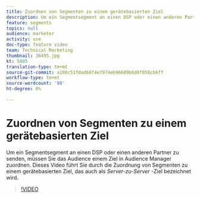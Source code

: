 ```yaml
---
title: Zuordnen von Segmenten zu einem gerätebasierten Ziel
description: Um ein Segmentsegment an einen DSP oder einen anderen Partner zu senden, müssen Sie das Audience einem Ziel in Audience Manager zuordnen. Dieses Video führt Sie durch die Zuordnung von Segmenten zu einem gerätebasierten Ziel, das auch als "Server-zu-Server"-Ziel bezeichnet wird.
feature: segments
topics: null
audience: marketer
activity: use
doc-type: feature video
team: Technical Marketing
thumbnail: 36495.jpg
kt: 5805
translation-type: tm+mt
source-git-commit: a108c51fdad66f4e7974eb96609b6d8f058cb6ff
workflow-type: tm+mt
source-wordcount: '98'
ht-degree: 0%

---
```



# Zuordnen von Segmenten zu einem gerätebasierten Ziel

Um ein Segmentsegment an einen DSP oder einen anderen Partner zu senden, müssen Sie das Audience einem Ziel in Audience Manager zuordnen. Dieses Video führt Sie durch die Zuordnung von Segmenten zu einem gerätebasierten Ziel, das auch als _Server-zu-Server_ -Ziel bezeichnet wird.

>[!VIDEO](https://video.tv.adobe.com/v/36495/?quality=12&learn=on)
